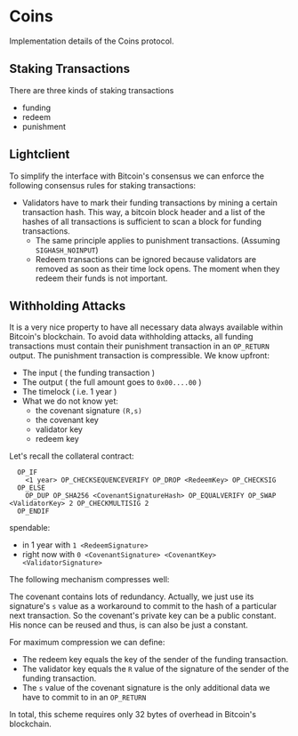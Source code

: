 # Coins 

Implementation details of the Coins protocol.

## Staking Transactions
There are three kinds of staking transactions 
  - funding 
  - redeem
  - punishment
  
## Lightclient

To simplify the interface with Bitcoin's consensus we can enforce the following consensus rules for staking transactions:
- Validators have to mark their funding transactions by mining a certain transaction hash. This way, a bitcoin block header and a list of the hashes of all transactions is sufficient to scan a block for funding transactions.
  - The same principle applies to punishment transactions. (Assuming `SIGHASH_NOINPUT`)
  - Redeem transactions can be ignored because validators are removed as soon as their time lock opens. The moment when they redeem their funds is not important.
  
## Withholding Attacks
It is a very nice property to have all necessary data always available within Bitcoin's blockchain.
To avoid data withholding attacks, all funding transactions must contain their punishment transaction in an `OP_RETURN` output.
The punishment transaction is compressible. We know upfront:
- The input ( the funding transaction )
- The output ( the full amount goes to `0x00....00` )
- The timelock ( i.e. 1 year )
- What we do not know yet:
  - the covenant signature `(R,s)`
  - the covenant key
  - validator key 
  - redeem key

Let's recall the collateral contract:

```
  OP_IF
    <1 year> OP_CHECKSEQUENCEVERIFY OP_DROP <RedeemKey> OP_CHECKSIG
  OP_ELSE
    OP_DUP OP_SHA256 <CovenantSignatureHash> OP_EQUALVERIFY OP_SWAP <ValidatorKey> 2 OP_CHECKMULTISIG 2
  OP_ENDIF
```
spendable:
  - in 1 year with `1 <RedeemSignature>`
  - right now with `0 <CovenantSignature> <CovenantKey> <ValidatorSignature>`
  
The following mechanism compresses well: 

The covenant contains lots of redundancy. Actually, we just use its signature's `s` value as a workaround to commit to the hash of a particular next transaction.
So the covenant's private key can be a public constant. His nonce can be reused and thus, is can also be just a constant.

For maximum compression we can define: 
  - The redeem key equals the key of the sender of the funding transaction. 
  - The validator key equals the `R` value of the signature of the sender of the funding transaction.
  - The `s` value of the covenant signature is the only additional data we have to commit to in an `OP_RETURN`

In total, this scheme requires only 32 bytes of overhead in Bitcoin's blockchain.



